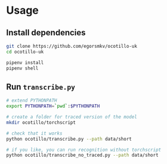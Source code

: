 # Usage

## Install dependencies

```bash
git clone https://github.com/egorsmkv/ocotillo-uk
cd ocotillo-uk

pipenv install
pipenv shell
```

## Run `transcribe.py`

```bash
# extend PYTHONPATH
export PYTHONPATH=`pwd`:$PYTHONPATH

# create a folder for traced version of the model
mkdir ocotillo/torchscript

# check that it works
python ocotillo/transcribe.py --path data/short

# if you like, you can run recognition without torchscript
python ocotillo/transcribe_no_traced.py --path data/short
```
